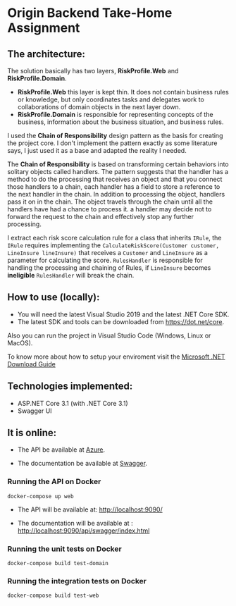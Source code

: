 Origin Backend Take-Home Assignment
=====================
## The architecture:
The solution basically has two layers, **RiskProfile.Web** and **RiskProfile.Domain**.
- **RiskProfile.Web** this layer is kept thin. It does not contain business rules or knowledge, but only coordinates tasks and delegates work to collaborations of domain objects in the next layer down. 
- **RiskProfile.Domain** is responsible for representing concepts of the business, information about the business situation, and business rules.

I used the **Chain of Responsibility** design pattern as the basis for creating the project core.
I don't implement the pattern exactly as some literature says, I just used it as a base and adapted the reality I needed.

 The **Chain of Responsibility** is based on transforming certain behaviors into solitary objects called handlers.
 The pattern suggests that the handler has a method to do the processing that receives an object and that you connect those handlers to a chain,
 each handler has a field to store a reference to the next handler in the chain.
 In addition to processing the object, handlers pass it on in the chain.
 The object travels through the chain until all the handlers have had a chance to process it.
 a handler may decide not to forward the request to the chain and effectively stop any further processing.
  
 I extract each risk score calculation rule for a class that inherits `IRule`, 
 the `IRule` requires implementing the `CalculateRiskScore(Customer customer, LineInsure lineInsure)` that receives a `Customer` and `LineInsure` as a parameter for calculating the score.
 `RulesHandler` is responsible for handling the processing and chaining of Rules, if `LineInsure` becomes **ineligible** `RulesHandler` will break the chain.

## How to use (locally):
- You will need the latest Visual Studio 2019 and the latest .NET Core SDK.
- The latest SDK and tools can be downloaded from https://dot.net/core.

Also you can run the project in Visual Studio Code (Windows, Linux or MacOS).

To know more about how to setup your enviroment visit the [Microsoft .NET Download Guide](https://www.microsoft.com/net/download)

## Technologies implemented:

- ASP.NET Core 3.1 (with .NET Core 3.1) 
- Swagger UI

## It is online:
- The API be available at <a href="https://originbackendtakehomeassignmen.azurewebsites.net" target="_blank">Azure</a>.

- The documentation be available at <a href="https://originbackendtakehomeassignmen.azurewebsites.net/api/swagger/index.html" target="_blank">Swagger</a>.

### Running the API on Docker
`docker-compose up web`

- The API will be available at: [http://localhost:9090/](http://localhost:9090/) 

- The documentation will be available at : [http://localhost:9090/api/swagger/index.html](http://localhost:9090/api/swagger/index.html)

### Running the unit tests on Docker

`docker-compose build test-domain`

### Running the integration tests on Docker

`docker-compose build test-web`
